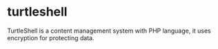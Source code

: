 # turtleshell
TurtleShell is a content management system with PHP language, it uses encryption for protecting data.
